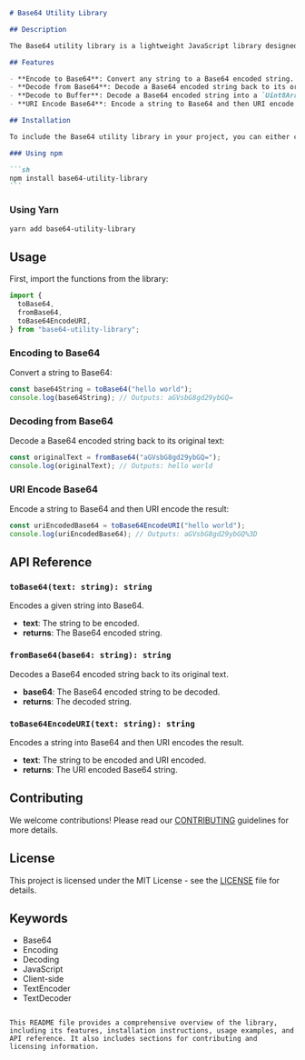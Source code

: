 ````markdown
# Base64 Utility Library

## Description

The Base64 utility library is a lightweight JavaScript library designed for encoding and decoding Base64 strings on the client side. It provides simple and efficient methods to convert text to Base64, decode Base64 back to text, and handle Base64 encoded data with URI encoding. By leveraging modern web APIs like `TextEncoder` and `TextDecoder`, this library ensures compatibility and performance in various web environments.

## Features

- **Encode to Base64**: Convert any string to a Base64 encoded string.
- **Decode from Base64**: Decode a Base64 encoded string back to its original text.
- **Decode to Buffer**: Decode a Base64 encoded string into a `Uint8Array` buffer.
- **URI Encode Base64**: Encode a string to Base64 and then URI encode the result.

## Installation

To include the Base64 utility library in your project, you can either clone the repository or install it via a package manager.

### Using npm

```sh
npm install base64-utility-library
```
````

### Using Yarn

```sh
yarn add base64-utility-library
```

## Usage

First, import the functions from the library:

```javascript
import {
  toBase64,
  fromBase64,
  toBase64EncodeURI,
} from "base64-utility-library";
```

### Encoding to Base64

Convert a string to Base64:

```javascript
const base64String = toBase64("hello world");
console.log(base64String); // Outputs: aGVsbG8gd29ybGQ=
```

### Decoding from Base64

Decode a Base64 encoded string back to its original text:

```javascript
const originalText = fromBase64("aGVsbG8gd29ybGQ=");
console.log(originalText); // Outputs: hello world
```

### URI Encode Base64

Encode a string to Base64 and then URI encode the result:

```javascript
const uriEncodedBase64 = toBase64EncodeURI("hello world");
console.log(uriEncodedBase64); // Outputs: aGVsbG8gd29ybGQ%3D
```

## API Reference

### `toBase64(text: string): string`

Encodes a given string into Base64.

- **text**: The string to be encoded.
- **returns**: The Base64 encoded string.

### `fromBase64(base64: string): string`

Decodes a Base64 encoded string back to its original text.

- **base64**: The Base64 encoded string to be decoded.
- **returns**: The decoded string.

### `toBase64EncodeURI(text: string): string`

Encodes a string into Base64 and then URI encodes the result.

- **text**: The string to be encoded and URI encoded.
- **returns**: The URI encoded Base64 string.

## Contributing

We welcome contributions! Please read our [CONTRIBUTING](CONTRIBUTING.md) guidelines for more details.

## License

This project is licensed under the MIT License - see the [LICENSE](LICENSE.md) file for details.

## Keywords

- Base64
- Encoding
- Decoding
- JavaScript
- Client-side
- TextEncoder
- TextDecoder

```

This README file provides a comprehensive overview of the library, including its features, installation instructions, usage examples, and API reference. It also includes sections for contributing and licensing information.
```
